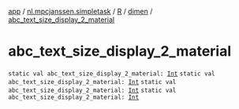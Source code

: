 [app](../../../index.md) / [nl.mpcjanssen.simpletask](../../index.md) / [R](../index.md) / [dimen](index.md) / [abc_text_size_display_2_material](.)

# abc_text_size_display_2_material

`static val abc_text_size_display_2_material: `[`Int`](https://kotlinlang.org/api/latest/jvm/stdlib/kotlin/-int/index.html)
`static val abc_text_size_display_2_material: `[`Int`](https://kotlinlang.org/api/latest/jvm/stdlib/kotlin/-int/index.html)
`static val abc_text_size_display_2_material: `[`Int`](https://kotlinlang.org/api/latest/jvm/stdlib/kotlin/-int/index.html)
`static val abc_text_size_display_2_material: `[`Int`](https://kotlinlang.org/api/latest/jvm/stdlib/kotlin/-int/index.html)